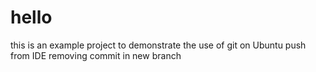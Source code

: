 # hello
this is an example project to demonstrate  the use of git on Ubuntu
push from IDE
removing commit in new branch